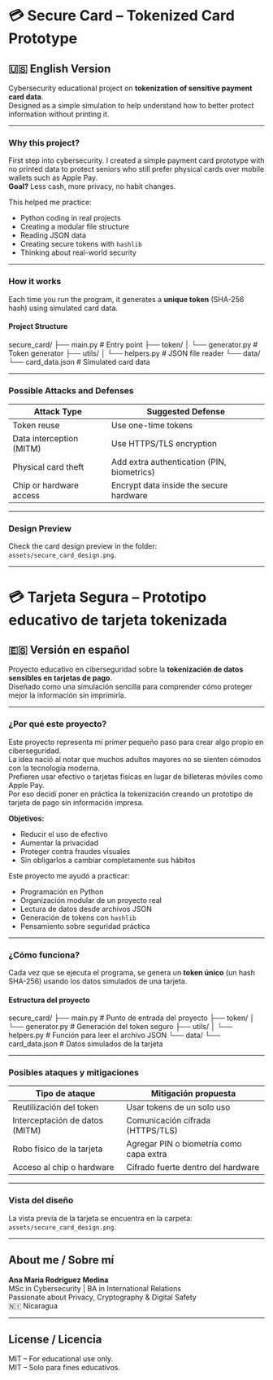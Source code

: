 # 💳 Secure Card – Tokenized Card Prototype  

## 🇺🇸 English Version  
Cybersecurity educational project on **tokenization of sensitive payment card data**.  
Designed as a simple simulation to help understand how to better protect information without printing it.

---

### Why this project?  
First step into cybersecurity. I created a simple payment card prototype with no printed data to protect seniors who still prefer physical cards over mobile wallets such as Apple Pay.  
**Goal?** Less cash, more privacy, no habit changes.

This helped me practice:  
- Python coding in real projects  
- Creating a modular file structure  
- Reading JSON data  
- Creating secure tokens with `hashlib`  
- Thinking about real-world security  

---

### How it works  
Each time you run the program, it generates a **unique token** (SHA-256 hash) using simulated card data.

#### Project Structure
secure_card/
├── main.py # Entry point
├── token/
│ └── generator.py # Token generator
├── utils/
│ └── helpers.py # JSON file reader
└── data/
└── card_data.json # Simulated card data

---

### Possible Attacks and Defenses

| Attack Type               | Suggested Defense                             |
|---------------------------|-----------------------------------------------|
| Token reuse               | Use one-time tokens                           |
| Data interception (MITM)  | Use HTTPS/TLS encryption                      |
| Physical card theft       | Add extra authentication (PIN, biometrics)    |
| Chip or hardware access   | Encrypt data inside the secure hardware       |

---

### Design Preview  
Check the card design preview in the folder: `assets/secure_card_design.png`.

---

# 💳 Tarjeta Segura – Prototipo educativo de tarjeta tokenizada  

## 🇪🇸 Versión en español  
Proyecto educativo en ciberseguridad sobre la **tokenización de datos sensibles en tarjetas de pago**.  
Diseñado como una simulación sencilla para comprender cómo proteger mejor la información sin imprimirla.

---

### ¿Por qué este proyecto?  
Este proyecto representa mi primer pequeño paso para crear algo propio en ciberseguridad.  
La idea nació al notar que muchos adultos mayores no se sienten cómodos con la tecnología moderna.  
Prefieren usar efectivo o tarjetas físicas en lugar de billeteras móviles como Apple Pay.  
Por eso decidí poner en práctica la tokenización creando un prototipo de tarjeta de pago sin información impresa.  

**Objetivos:**  
- Reducir el uso de efectivo  
- Aumentar la privacidad  
- Proteger contra fraudes visuales  
- Sin obligarlos a cambiar completamente sus hábitos

Este proyecto me ayudó a practicar:  
- Programación en Python  
- Organización modular de un proyecto real  
- Lectura de datos desde archivos JSON  
- Generación de tokens con `hashlib`  
- Pensamiento sobre seguridad práctica  

---

### ¿Cómo funciona?
Cada vez que se ejecuta el programa, se genera un **token único** (un hash SHA-256) usando los datos simulados de una tarjeta.

#### Estructura del proyecto
secure_card/
├── main.py # Punto de entrada del proyecto
├── token/
│ └── generator.py # Generación del token seguro
├── utils/
│ └── helpers.py # Función para leer el archivo JSON
└── data/
└── card_data.json # Datos simulados de la tarjeta

---

### Posibles ataques y mitigaciones

| Tipo de ataque               | Mitigación propuesta                          |
|------------------------------|-----------------------------------------------|
| Reutilización del token      | Usar tokens de un solo uso                    |
| Interceptación de datos (MITM) | Comunicación cifrada (HTTPS/TLS)           |
| Robo físico de la tarjeta    | Agregar PIN o biometría como capa extra       |
| Acceso al chip o hardware    | Cifrado fuerte dentro del hardware            |

---

### Vista del diseño  
La vista previa de la tarjeta se encuentra en la carpeta: `assets/secure_card_design.png`.

---

## About me / Sobre mí  
**Ana Maria Rodriguez Medina**  
MSc in Cybersecurity | BA in International Relations  
Passionate about Privacy, Cryptography & Digital Safety  
🇳🇮 Nicaragua  

---

## License / Licencia  
MIT – For educational use only.  
MIT – Solo para fines educativos. 